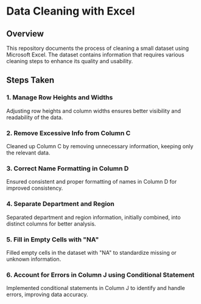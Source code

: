 # Data Cleaning with Excel

## Overview

This repository documents the process of cleaning a small dataset using Microsoft Excel. The dataset contains information that requires various cleaning steps to enhance its quality and usability.

## Steps Taken

### 1. Manage Row Heights and Widths

Adjusting row heights and column widths ensures better visibility and readability of the data.

### 2. Remove Excessive Info from Column C

Cleaned up Column C by removing unnecessary information, keeping only the relevant data.

### 3. Correct Name Formatting in Column D

Ensured consistent and proper formatting of names in Column D for improved consistency.

### 4. Separate Department and Region

Separated department and region information, initially combined, into distinct columns for better analysis.

### 5. Fill in Empty Cells with "NA"

Filled empty cells in the dataset with "NA" to standardize missing or unknown information.

### 6. Account for Errors in Column J using Conditional Statement

Implemented conditional statements in Column J to identify and handle errors, improving data accuracy.
